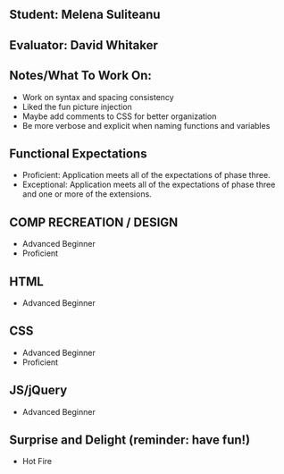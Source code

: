 ## Student: Melena Suliteanu
## Evaluator: David Whitaker
## Notes/What To Work On: 

* Work on syntax and spacing consistency
* Liked the fun picture injection
* Maybe add comments to CSS for better organization
* Be more verbose and explicit when naming functions and variables

## Functional Expectations

* Proficient: Application meets all of the expectations of phase three.  
* Exceptional: Application meets all of the expectations of phase three and one or more of the extensions.  

## COMP RECREATION / DESIGN

* Advanced Beginner
* Proficient  

## HTML

* Advanced Beginner  

## CSS

* Advanced Beginner 
* Proficient  

## JS/jQuery

* Advanced Beginner

## Surprise and Delight (reminder: have fun!)

* Hot Fire  
